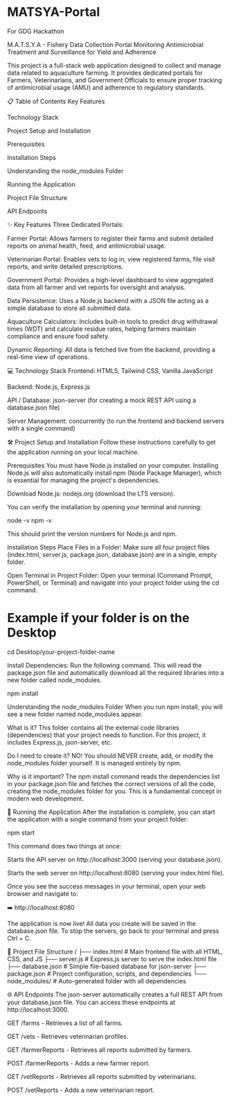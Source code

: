 # MATSYA-Portal
For GDG Hackathon

M.A.T.S.Y.A - Fishery Data Collection Portal
Monitoring Antimicrobial Treatment and Surveillance for Yield and Adherence

This project is a full-stack web application designed to collect and manage data related to aquaculture farming. It provides dedicated portals for Farmers, Veterinarians, and Government Officials to ensure proper tracking of antimicrobial usage (AMU) and adherence to regulatory standards.

📋 Table of Contents
Key Features

Technology Stack

Project Setup and Installation

Prerequisites

Installation Steps

Understanding the node_modules Folder

Running the Application

Project File Structure

API Endpoints

✨ Key Features
Three Dedicated Portals:

Farmer Portal: Allows farmers to register their farms and submit detailed reports on animal health, feed, and antimicrobial usage.

Veterinarian Portal: Enables vets to log in, view registered farms, file visit reports, and write detailed prescriptions.

Government Portal: Provides a high-level dashboard to view aggregated data from all farmer and vet reports for oversight and analysis.

Data Persistence: Uses a Node.js backend with a JSON file acting as a simple database to store all submitted data.

Aquaculture Calculators: Includes built-in tools to predict drug withdrawal times (WDT) and calculate residue rates, helping farmers maintain compliance and ensure food safety.

Dynamic Reporting: All data is fetched live from the backend, providing a real-time view of operations.

💻 Technology Stack
Frontend: HTML5, Tailwind CSS, Vanilla JavaScript

Backend: Node.js, Express.js

API / Database: json-server (for creating a mock REST API using a database.json file)

Server Management: concurrently (to run the frontend and backend servers with a single command)

🛠️ Project Setup and Installation
Follow these instructions carefully to get the application running on your local machine.

Prerequisites
You must have Node.js installed on your computer. Installing Node.js will also automatically install npm (Node Package Manager), which is essential for managing the project's dependencies.

Download Node.js: nodejs.org (download the LTS version).

You can verify the installation by opening your terminal and running:

node -v
npm -v

This should print the version numbers for Node.js and npm.

Installation Steps
Place Files in a Folder: Make sure all four project files (index.html, server.js, package.json, database.json) are in a single, empty folder.

Open Terminal in Project Folder: Open your terminal (Command Prompt, PowerShell, or Terminal) and navigate into your project folder using the cd command.

# Example if your folder is on the Desktop
cd Desktop/your-project-folder-name

Install Dependencies: Run the following command. This will read the package.json file and automatically download all the required libraries into a new folder called node_modules.

npm install

Understanding the node_modules Folder
When you run npm install, you will see a new folder named node_modules appear.

What is it? This folder contains all the external code libraries (dependencies) that your project needs to function. For this project, it includes Express.js, json-server, etc.

Do I need to create it? NO! You should NEVER create, add, or modify the node_modules folder yourself. It is managed entirely by npm.

Why is it important? The npm install command reads the dependencies list in your package.json file and fetches the correct versions of all the code, creating the node_modules folder for you. This is a fundamental concept in modern web development.

🚀 Running the Application
After the installation is complete, you can start the application with a single command from your project folder:

npm start

This command does two things at once:

Starts the API server on http://localhost:3000 (serving your database.json).

Starts the web server on http://localhost:8080 (serving your index.html file).

Once you see the success messages in your terminal, open your web browser and navigate to:

➡️ http://localhost:8080

The application is now live! All data you create will be saved in the database.json file. To stop the servers, go back to your terminal and press Ctrl + C.

📂 Project File Structure
/
├── index.html            # Main frontend file with all HTML, CSS, and JS
├── server.js             # Express.js server to serve the index.html file
├── database.json         # Simple file-based database for json-server
├── package.json          # Project configuration, scripts, and dependencies
└── node_modules/         # Auto-generated folder with all dependencies

🌐 API Endpoints
The json-server automatically creates a full REST API from your database.json file. You can access these endpoints at http://localhost:3000.

GET /farms - Retrieves a list of all farms.

GET /vets - Retrieves veterinarian profiles.

GET /farmerReports - Retrieves all reports submitted by farmers.

POST /farmerReports - Adds a new farmer report.

GET /vetReports - Retrieves all reports submitted by veterinarians.

POST /vetReports - Adds a new veterinarian report.
